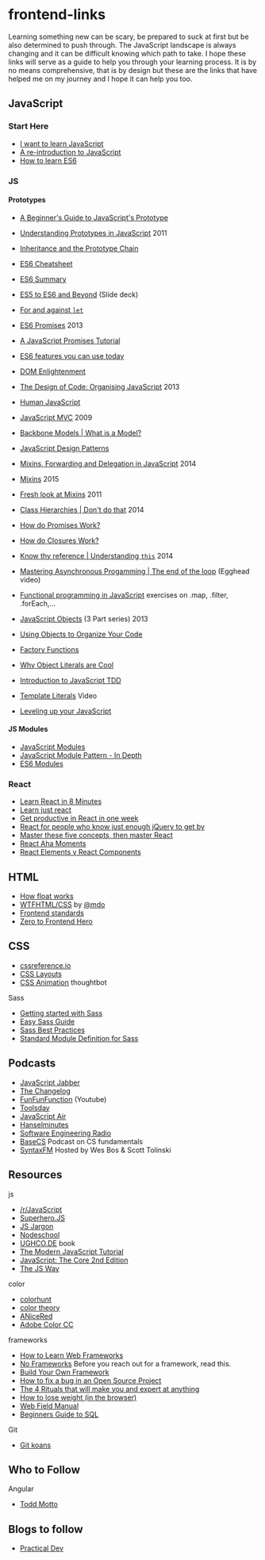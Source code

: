# frontend-links
Learning something new can be scary, be prepared to suck at first but be also determined to push through. The JavaScript landscape is always changing and it can be difficult knowing which path to take. I hope these links will serve as a guide to help you through your learning process. It is by no means comprehensive, that is by design but these are the links that have helped me on my journey and I hope it can help you too.

## JavaScript

### Start Here
* [I want to learn JavaScript](https://medium.com/@_cmdv_/i-want-to-learn-javascript-in-2015-e96cd85ad225#.2vrwxvu78)
* [A re-introduction to JavaScript](https://developer.mozilla.org/en-US/docs/Web/JavaScript/A_re-introduction_to_JavaScript?redirectlocale=en-US&redirectslug=JavaScript%2FA_re-introduction_to_JavaScript)
* [How to learn ES6](https://medium.com/javascript-scene/how-to-learn-es6-47d9a1ac2620#.x0hlquwtk)


### JS  
#### Prototypes  
* [A Beginner's Guide to JavaScript's Prototype](https://tylermcginnis.com/beginners-guide-to-javascript-prototype/)  
* [Understanding Prototypes in JavaScript](http://yehudakatz.com/2011/08/12/understanding-prototypes-in-javascript/) 2011
* [Inheritance and the Prototype Chain](https://developer.mozilla.org/en-US/docs/Web/JavaScript/Inheritance_and_the_prototype_chain)


* [ES6 Cheatsheet](https://github.com/DrkSephy/es6-cheatsheet)  
* [ES6 Summary](https://github.com/zsolt-nagy/es6-summary)  
* [ES5 to ES6 and Beyond](https://speakerdeck.com/rauschma/from-es5-to-es6-es2015-and-es2016) (Slide deck) 
* [For and against `let`](https://davidwalsh.name/for-and-against-let)
* [ES6 Promises](http://www.html5rocks.com/en/tutorials/es6/promises/) 2013
* [A JavaScript Promises Tutorial](https://www.toptal.com/javascript/javascript-promises)  
* [ES6 features you can use today](https://scotch.io/bar-talk/five-things-you-can-use-in-es6-today)
* [DOM Enlightenment](http://domenlightenment.com/)
* [The Design of Code: Organising JavaScript](http://alistapart.com/article/the-design-of-code-organizing-javascript) 2013
* [Human JavaScript](http://read.humanjavascript.com/)
* [JavaScript MVC](http://alistapart.com/article/javascript-mvc) 2009
* [Backbone Models | What is a Model?](https://cdnjs.com/libraries/backbone.js/tutorials/what-is-a-model/)
* [JavaScript Design Patterns](http://addyosmani.com/resources/essentialjsdesignpatterns/book/) 
* [Mixins, Forwarding and Delegation in JavaScript](http://raganwald.com/2014/04/10/mixins-forwarding-delegation.html) 2014
* [Mixins](http://raganwald.com/2015/06/10/mixins.html) 2015
* [Fresh look at Mixins](https://javascriptweblog.wordpress.com/2011/05/31/a-fresh-look-at-javascript-mixins/) 2011
* [Class Hierarchies | Don't do that](http://raganwald.com/2014/03/31/class-hierarchies-dont-do-that.html) 2014
* [How do Promises Work?](http://robotlolita.me/2015/11/15/how-do-promises-work.html)
* [How do Closures Work?](http://stackoverflow.com/questions/111102/how-do-javascript-closures-work)
* [Know thy reference | Understanding `this`](http://perfectionkills.com/know-thy-reference/) 2014
* [Mastering Asynchronous Progamming | The end of the loop](https://egghead.io/series/mastering-asynchronous-programming-the-end-of-the-loop) (Egghead video)
* [Functional programming in JavaScript](http://reactivex.io/learnrx/) exercises on .map, .filter, .forEach,...
* [JavaScript Objects](https://davidwalsh.name/javascript-objects) (3 Part series) 2013 
* [Using Objects to Organize Your Code](http://rmurphey.com/blog/2009/10/15/using-objects-to-organize-your-code)  
* [Factory Functions](https://medium.com/@pyrolistical/factory-functions-pattern-in-depth-356d14801c91#.2mm3prg3i)
* [Why Object Literals are Cool](https://rainsoft.io/why-object-literals-in-javascript-are-cool/)
* [Introduction to JavaScript TDD](http://jrsinclair.com/articles/2016/gentle-introduction-to-javascript-tdd-intro/) 
* [Template Literals](https://www.youtube.com/watch?v=c9j0avG5L4c) Video
* [Leveling up your JavaScript](http://developer.telerik.com/featured/leveling-up-your-javascript/)  

#### JS Modules  
* [JavaScript Modules](https://medium.com/@preethikasireddy/javascript-modules-a-beginner-s-guide-783f7d7a5fcc#.q2jk2t796)  
* [JavaScript Module Pattern - In Depth](http://www.adequatelygood.com/JavaScript-Module-Pattern-In-Depth.html)  
* [ES6 Modules](https://24ways.org/2014/javascript-modules-the-es6-way/)  

### React
* [Learn React in 8 Minutes](https://medium.com/learning-new-stuff/learn-react-js-in-7-min-92a1ef023003#.eb15028ct)
* [Learn just react](http://jamesknelson.com/learn-raw-react-no-jsx-flux-es6-webpack/)
* [Get productive in React in one week](https://css-tricks.com/productive-in-react/)
* [React for people who know just enough jQuery to get by](http://reactfordesigners.com/labs/reactjs-introduction-for-people-who-know-just-enough-jquery-to-get-by/)
* [Master these five concepts, then master React](https://medium.freecodecamp.com/the-5-things-you-need-to-know-to-understand-react-a1dbd5d114a3#.ad4vren79)
* [React Aha Moments](https://tylermcginnis.com/react-aha-moments/)  
* [React Elements v React Components](https://tylermcginnis.com/react-elements-vs-react-components/)

## HTML  
* [How float works](http://bitsofco.de/how-floating-works/)
* [WTFHTML/CSS](http://wtfhtmlcss.com/) by [@mdo](http://github.com/mdo)
* [Frontend standards](http://yellowshoe.com.au/standards/)  
* [Zero to Frontend Hero](https://medium.freecodecamp.com/from-zero-to-front-end-hero-part-1-7d4f7f0bff02#.q8a82q284)  


## CSS  
* [cssreference.io](http://cssreference.io/)  
* [CSS Layouts](http://book.mixu.net/css/single-page.html)  
* [CSS Animation](https://robots.thoughtbot.com/css-animation-for-beginners) thoughtbot

Sass
* [Getting started with Sass](https://www.hongkiat.com/blog/getting-started-saas/)  
* [Easy Sass Guide](https://www.hongkiat.com/blog/easy-sass-guide/)  
* [Sass Best Practices](https://www.hongkiat.com/blog/sass-tips-tools-for-developers/) 
* [Standard Module Definition for Sass](http://thesassway.com/intermediate/a-standard-module-definition-for-sass)


## Podcasts
* [JavaScript Jabber](https://devchat.tv/js-jabber)
* [The Changelog](http://5by5.tv/changelog)
* [FunFunFunction](https://www.youtube.com/channel/UCO1cgjhGzsSYb1rsB4bFe4Q) (Youtube) 
* [Toolsday](http://toolsday.io/)
* [JavaScript Air](https://javascriptair.com/)
* [Hanselminutes](http://hanselminutes.com/)
* [Software Engineering Radio](http://www.se-radio.net/)
* [BaseCS](https://www.codenewbie.org/basecs) Podcast on CS fundamentals
* [SyntaxFM](https://syntax.fm/) Hosted by Wes Bos & Scott Tolinski

## Resources
js  
* [/r/JavaScript](https://www.reddit.com/r/javascript)
* [Superhero.JS](http://superherojs.com/)
* [JS Jargon](http://jargon.js.org/)   
* [Nodeschool](https://nodeschool.io/)   
* [UGHCO.DE](https://ughco.de/index.html) book    
* [The Modern JavaScript Tutorial](https://javascript.info/)
* [JavaScript: The Core 2nd Edition](http://dmitrysoshnikov.com/ecmascript/javascript-the-core-2nd-edition/)
* [The JS Way](https://github.com/bpesquet/thejsway/)

color  
* [colorhunt](http://colorhunt.co/)  
* [color theory](https://tallys.github.io/color-theory/)  
* [ANiceRed](http://anice.red/)  
* [Adobe Color CC](https://color.adobe.com/)

frameworks  
* [How to Learn Web Frameworks](https://medium.com/shopify-ux/how-to-learn-web-frameworks-9d447cb71e68#.rhm8nf3ds)    
* [No Frameworks](https://mmikowski.github.io/no-frameworks/) Before you reach out for a framework, read this.   
* [Build Your Own Framework](https://medium.com/este-js-framework/what-i-would-recommend-instead-of-angular-js-62b057d8a9e#.9n2fpmvpv)
* [How to fix a bug in an Open Source Project](http://nolanlawson.com/2015/12/28/how-to-fix-a-bug-in-an-open-source-project/)  
* [The 4 Rituals that will make you and expert at anything](http://www.bakadesuyo.com/2016/03/expert/)  
* [How to lose weight (in the browser)](https://browserdiet.com/)  
* [Web Field Manual](http://webfieldmanual.com/)  
* [Beginners Guide to SQL](http://www.sohamkamani.com/blog/2016/07/07/a-beginners-guide-to-sql/)  

Git
* [Git koans](http://stevelosh.com/blog/2013/04/git-koans/)  


## Who to Follow
Angular 
* [Todd Motto](https://toddmotto.com/)

## Blogs to follow
* [Practical Dev](https://dev.to/)  
